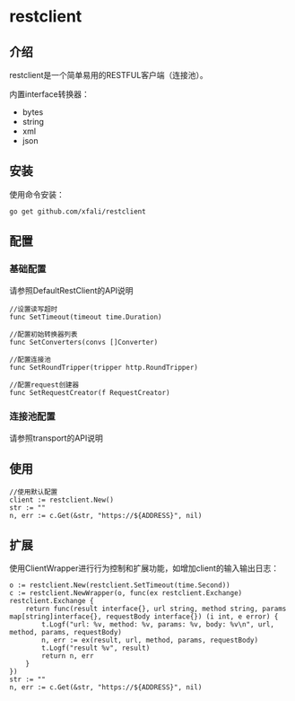 # restclient

## 介绍 

  restclient是一个简单易用的RESTFUL客户端（连接池）。
  
  内置interface转换器：
  - bytes
  - string
  - xml
  - json
  
## 安装

使用命令安装：

```
go get github.com/xfali/restclient
```

## 配置

### 基础配置

请参照DefaultRestClient的API说明
```cassandraql
//设置读写超时
func SetTimeout(timeout time.Duration)
```
```cassandraql
//配置初始转换器列表
func SetConverters(convs []Converter)
```
```cassandraql
//配置连接池
func SetRoundTripper(tripper http.RoundTripper)
```
```cassandraql
//配置request创建器
func SetRequestCreator(f RequestCreator)
```
### 连接池配置

请参照transport的API说明

## 使用

```cassandraql
//使用默认配置
client := restclient.New()
str := ""
n, err := c.Get(&str, "https://${ADDRESS}", nil)
```

## 扩展

使用ClientWrapper进行行为控制和扩展功能，如增加client的输入输出日志：
```cassandraql
o := restclient.New(restclient.SetTimeout(time.Second))
c := restclient.NewWrapper(o, func(ex restclient.Exchange) restclient.Exchange {
    return func(result interface{}, url string, method string, params map[string]interface{}, requestBody interface{}) (i int, e error) {
        t.Logf("url: %v, method: %v, params: %v, body: %v\n", url, method, params, requestBody)
        n, err := ex(result, url, method, params, requestBody)
        t.Logf("result %v", result)
        return n, err
    }
})
str := ""
n, err := c.Get(&str, "https://${ADDRESS}", nil)
```

